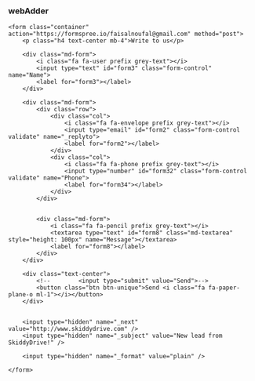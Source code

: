 ### webAdder


    <form class="container" action="https://formspree.io/faisalnoufal@gmail.com" method="post">
        <p class="h4 text-center mb-4">Write to us</p>

        <div class="md-form">
            <i class="fa fa-user prefix grey-text"></i>
            <input type="text" id="form3" class="form-control" name="Name">
            <label for="form3"></label>
        </div>

        <div class="md-form">
            <div class="row">
                <div class="col">
                    <i class="fa fa-envelope prefix grey-text"></i>
                    <input type="email" id="form2" class="form-control validate" name="_replyto">
                    <label for="form2"></label>
                </div>
                <div class="col">
                    <i class="fa fa-phone prefix grey-text"></i>
                    <input type="number" id="form32" class="form-control validate" name="Phone">
                    <label for="form34"></label>
                </div>
            </div>


            <div class="md-form">
                <i class="fa fa-pencil prefix grey-text"></i>
                <textarea type="text" id="form8" class="md-textarea" style="height: 100px" name="Message"></textarea>
                <label for="form8"></label>
            </div>
        </div>

        <div class="text-center">
            <!--        <input type="submit" value="Send">-->
            <button class="btn btn-unique">Send <i class="fa fa-paper-plane-o ml-1"></i></button>
        </div>


        <input type="hidden" name="_next" value="http://www.skiddydrive.com" />
        <input type="hidden" name="_subject" value="New lead from SkiddyDrive!" />
        
        <input type="hidden" name="_format" value="plain" />

    </form>

